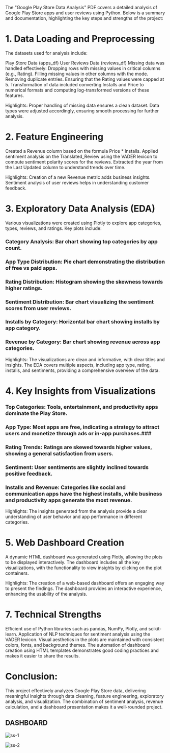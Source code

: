 The "Google Play Store Data Analysis" PDF covers a detailed analysis of Google Play Store apps and user reviews using Python. Below is a summary and documentation, highlighting the key steps and strengths of the project:


# 1. Data Loading and Preprocessing
The datasets used for analysis include:

Play Store Data (apps_df)
User Reviews Data (reviews_df)
Missing data was handled effectively:
Dropping rows with missing values in critical columns (e.g., Rating).
Filling missing values in other columns with the mode.
Removing duplicate entries.
Ensuring that the Rating values were capped at 5.
Transformation of data included converting Installs and Price to numerical formats and computing log-transformed versions of these features.

Highlights:
Proper handling of missing data ensures a clean dataset.
Data types were adjusted accordingly, ensuring smooth processing for further analysis.


# 2. Feature Engineering
Created a Revenue column based on the formula Price * Installs.
Applied sentiment analysis on the Translated_Review using the VADER lexicon to compute sentiment polarity scores for the reviews.
Extracted the year from the Last Updated column to understand trends over time.

Highlights:
Creation of a new Revenue metric adds business insights.
Sentiment analysis of user reviews helps in understanding customer feedback.

# 3. Exploratory Data Analysis (EDA)
Various visualizations were created using Plotly to explore app categories, types, reviews, and ratings. Key plots include:

### Category Analysis: Bar chart showing top categories by app count.
### App Type Distribution: Pie chart demonstrating the distribution of free vs paid apps.
### Rating Distribution: Histogram showing the skewness towards higher ratings.
### Sentiment Distribution: Bar chart visualizing the sentiment scores from user reviews.
### Installs by Category: Horizontal bar chart showing installs by app category.
### Revenue by Category: Bar chart showing revenue across app categories.

Highlights:
The visualizations are clean and informative, with clear titles and insights.
The EDA covers multiple aspects, including app type, rating, installs, and sentiments, providing a comprehensive overview of the data.

# 4. Key Insights from Visualizations

### Top Categories: Tools, entertainment, and productivity apps dominate the Play Store.
### App Type: Most apps are free, indicating a strategy to attract users and monetize through ads or in-app purchases.### 
### Rating Trends: Ratings are skewed towards higher values, showing a general satisfaction from users.
### Sentiment: User sentiments are slightly inclined towards positive feedback.
### Installs and Revenue: Categories like social and communication apps have the highest installs, while business and productivity apps generate the most revenue.

Highlights:
The insights generated from the analysis provide a clear understanding of user behavior and app performance in different categories.

# 5. Web Dashboard Creation
A dynamic HTML dashboard was generated using Plotly, allowing the plots to be displayed interactively.
The dashboard includes all the key visualizations, with the functionality to view insights by clicking on the plot containers.

Highlights:
The creation of a web-based dashboard offers an engaging way to present the findings.
The dashboard provides an interactive experience, enhancing the usability of the analysis.


# 7. Technical Strengths
Efficient use of Python libraries such as pandas, NumPy, Plotly, and scikit-learn.
Application of NLP techniques for sentiment analysis using the VADER lexicon.
Visual aesthetics in the plots are maintained with consistent colors, fonts, and background themes.
The automation of dashboard creation using HTML templates demonstrates good coding practices and makes it easier to share the results.

# Conclusion:
This project effectively analyzes Google Play Store data, delivering meaningful insights through data cleaning, feature engineering, exploratory analysis, and visualization. The combination of sentiment analysis, revenue calculation, and a dashboard presentation makes it a well-rounded project. 

## DASHBOARD

![ss-1](https://github.com/user-attachments/assets/0d803fbe-1682-494a-8579-febfbb56d3e5)

![ss-2](https://github.com/user-attachments/assets/3915efe5-dfed-4594-97cf-aba19007106d)
